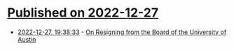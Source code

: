# [Published on 2022-12-27](index.md)

* [2022-12-27, 19:38:33](https://news.ycombinator.com/item?id=34152788) - [On Resigning from the Board of the University of Austin](https://naturalselections.substack.com/p/uatxresignation)
